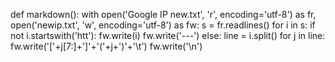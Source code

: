 def markdown():
    with open('Google IP new.txt', 'r', encoding='utf-8') as fr, open('newip.txt', 'w', encoding='utf-8') as fw:
        s = fr.readlines()
        for i in s:
            if not i.startswith('htt'):
                fw.write(i)
                fw.write('---')
            else:
                line = i.split()
                for j in line:
                    fw.write('['+j[7:]+']'+'('+j+')'+'\t')
            fw.write('\n')
